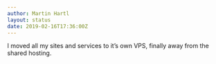 ```yaml
---
author: Martin Hartl
layout: status
date: 2019-02-16T17:36:00Z
---
```

I moved all my sites and services to it’s own VPS, finally away from the shared hosting.